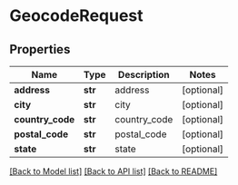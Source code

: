 # GeocodeRequest

## Properties
Name | Type | Description | Notes
------------ | ------------- | ------------- | -------------
**address** | **str** | address | [optional] 
**city** | **str** | city | [optional] 
**country_code** | **str** | country_code | [optional] 
**postal_code** | **str** | postal_code | [optional] 
**state** | **str** | state | [optional] 

[[Back to Model list]](../README.md#documentation-for-models) [[Back to API list]](../README.md#documentation-for-api-endpoints) [[Back to README]](../README.md)


